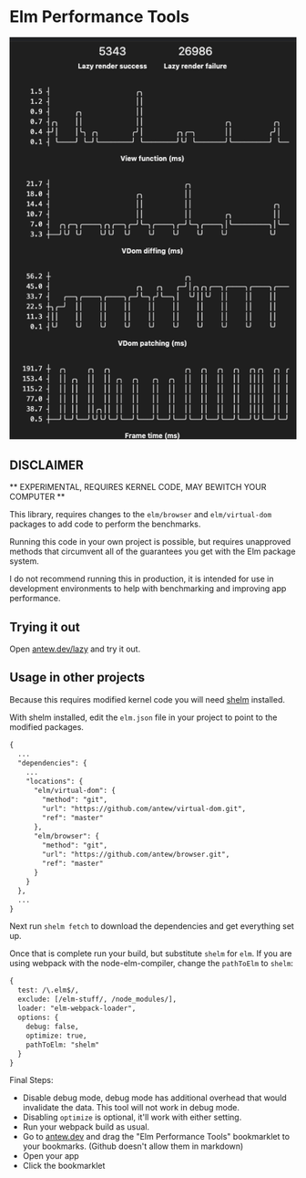 # Elm Performance Tools

![Elm Performance Tools](images/lazy-tools.gif)

## DISCLAIMER 
** EXPERIMENTAL, REQUIRES KERNEL CODE, MAY BEWITCH YOUR COMPUTER **

This library, requires changes to the `elm/browser` and `elm/virtual-dom` packages to add code to perform the benchmarks.

Running this code in your own project is possible, but requires unapproved methods that circumvent all of the guarantees you get with the Elm package system.

I do not recommend running this in production, it is intended for use in development environments to help with benchmarking and improving app performance.

## Trying it out

Open [antew.dev/lazy](https://antew.dev/lazy) and try it out.

## Usage in other projects

Because this requires modified kernel code you will need [shelm](https://github.com/robx/shelm) installed.

With shelm installed, edit the `elm.json` file in your project to point to the modified packages.

```
{
  ...
  "dependencies": {
    ...
    "locations": {
      "elm/virtual-dom": {
        "method": "git",
        "url": "https://github.com/antew/virtual-dom.git",
        "ref": "master"
      },
      "elm/browser": {
        "method": "git",
        "url": "https://github.com/antew/browser.git",
        "ref": "master"
      }
    }
  },
  ...
}
```

Next run `shelm fetch` to download the dependencies and get everything set up.

Once that is complete run your build, but substitute `shelm` for `elm`.  If you are using webpack with the node-elm-compiler, change the `pathToElm` to `shelm`:

```
{
  test: /\.elm$/,
  exclude: [/elm-stuff/, /node_modules/],
  loader: "elm-webpack-loader",
  options: {
    debug: false,
    optimize: true,
    pathToElm: "shelm"
  }
}
```

Final Steps:

- Disable debug mode, debug mode has additional overhead that would invalidate the data. This tool will not work in debug mode.
- Disabling `optimize` is optional, it'll work with either setting.
- Run your webpack build as usual.
- Go to [antew.dev](https://antew.dev) and drag the "Elm Performance Tools" bookmarklet to your bookmarks. (Github doesn't allow them in markdown)
- Open your app
- Click the bookmarklet
